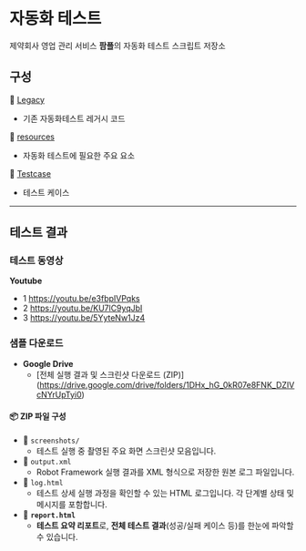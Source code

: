 
# 자동화 테스트
제약회사 영업 관리 서비스 **팜플**의 자동화 테스트 스크립트 저장소

## 구성
📂 [Legacy](./Legacy)
- 기존 자동화테스트 레거시 코드

📂 [resources](./resource)
- 자동화 테스트에 필요한 주요 요소

📂 [Testcase](./Testcase)
- 테스트 케이스

---

## 테스트 결과
### 테스트 동영상
**Youtube**

- 1
  https://youtu.be/e3fbpIVPqks
- 2
  https://youtu.be/KU7lC9yqJbI
- 3
  https://youtu.be/5YyteNw1Jz4


### 샘플 다운로드
- **Google Drive**
  - [전체 실행 결과 및 스크린샷 다운로드 (ZIP)] (https://drive.google.com/drive/folders/1DHx_hG_0kR07e8FNK_DZIVcNYrUpTyi0)
#### 📦 ZIP 파일 구성
- 📁 `screenshots/`  
  - 테스트 실행 중 촬영된 주요 화면 스크린샷 모음입니다.
- 📄 `output.xml`  
  - Robot Framework 실행 결과를 XML 형식으로 저장한 원본 로그 파일입니다.
- 📄 `log.html`  
  - 테스트 상세 실행 과정을 확인할 수 있는 HTML 로그입니다. 각 단계별 상태 및 메시지를 포함합니다.
- 📄 **`report.html`**  
  - **테스트 요약 리포트**로, **전체 테스트 결과**(성공/실패 케이스 등)를 한눈에 파악할 수 있습니다.